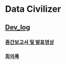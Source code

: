 # Data Civilizer
## **[Dev_log](https://github.com/nsa32752/Capstone/blob/master/Dev_log.md)**
### **[중간보고서 및 발표영상](https://github.com/nsa32752/2020-2/tree/main/Capstone1)**
### **[회의록](https://github.com/nsa32752/Capstone/edit/master/%ED%9A%8C%EC%9D%98%EB%A1%9D.txt)**
